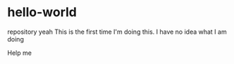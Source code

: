 # hello-world
repository yeah
This is the first time I'm doing this. 
I have no idea what I am doing



Help me
